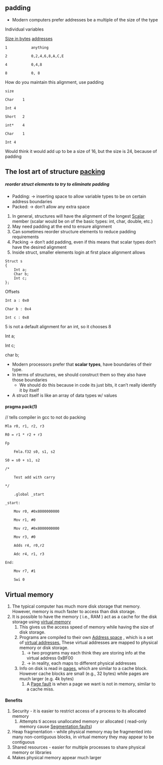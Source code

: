 ## padding

* Modern computers prefer addresses be a multiple of the size of the type

Individual variables

<span style="text-decoration:underline;">Size in bytes</span> <span style="text-decoration:underline;">addresses</span>

    1			anything

    2			0,2,4,6,8,A,C,E

    4			0,4,8

    8			0, 8

How do you maintain this alignment, use padding

    size

    Char	1

    Int	4

    Short	2

    int*	4

    Char	1

    Int	4

Would think it would add up to be a size of 16, but the size is 24, because of padding


## The lost art of structure <span style="text-decoration:underline;">packing </span>
##### reorder struct elements to try to eliminate padding

* Padding: → inserting space to allow variable types to be on certain address boundaries
* Packed: → don’t allow any extra space
1. In general, structures will have the alignment of the longest <span style="text-decoration:underline;">Scalar </span>member (scalar would be on of the basic types: int, char, double, etc.)
2. May need padding at the end to ensure alignment
3. Can sometimes reorder structure elements to reduce padding requirements
4. Packing → don’t add padding, even if this means that scalar types don’t have the desired alignment
5. Inside struct, smaller elements login at first place alignment allows

```
Struct s
{
	Int a;
	Char b;
	Int c;
};
```
Offsets

    Int a : 0x0

    Char b : 0x4

    Int c : 0x8

5 is not a default alignment for an int, so it chooses 8

Int a;

Int c;

char b;


* Modern processors prefer that **scalar types**, have boundaries of their type.
* In terms of structures, we should construct them so they also have those boundaries
    * We should do this because in code its just bits, it can’t really identify it by itself
* A struct itself is like an array of data types w/ values

#### pragma pack(1) 
// tells compiler in gcc to not do packing
```
Mla r0, r1, r2, r3

R0 = r1 * r2 + r3

Fp

	Fmla.f32 s0, s1, s2

S0 = s0 + s1, s2

/*

	Test add with carry

*/

	.global _start

_start:

	Mov r0, #0x8000000000

	Mov r1, #0

	Mov r2, #0x8000000000

	Mov r3, #0

	Adds r4, r0,r2

	Adc r4, r1, r3

End:

	Mov r7, #1

	Swi 0
```


## Virtual memory

1. The typical computer has much more disk storage that memory. However, memory is much faster to access than disk storage. 
2. It is possible to have the memory ( i.e., RAM ) act as a cache for the disk storage using <span style="text-decoration:underline;">virtual memory</span> 
    1. This gives us the access speed of memory while having the size of disk storage.
    2. Programs are compiled to their own <span style="text-decoration:underline;">Address space</span> , which is a set of <span style="text-decoration:underline;">virtual addresses.</span> These virtual addresses are mapped to physical memory or disk storage.
        1. → two programs may each think they are storing info at the virtual address 0xBF00 
        2. → in reality, each maps to different physical addresses
    3. Info on disk is read in <span style="text-decoration:underline;">pages</span>, which are similar to a cache block. However cache blocks are small (e.g., 32 bytes) while pages are much larger (e.g. 4k bytes)
        1. A <span style="text-decoration:underline;">Page fault</span> is when a page we want is not in memory, similar to a cache miss.


#### Benefits

1. Security - it is easier to restrict access of a process to its allocated memory 
    1. Attempts ti access unallocated memory or allocated ( read-only memory cause <span style="text-decoration:underline;">Segmentation faults</span>)
2. Heap fragmentation - while physical memory may be fragmented into many non-contiguous blocks, in virtual memory they may appear to be contiguous
3. Shared resources - easier for multiple processes to share physical memory or libraries 
4. Makes physical memory appear much larger